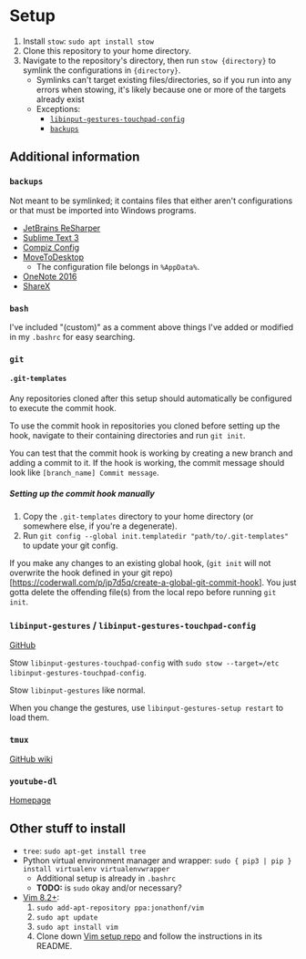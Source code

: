 # Setup

1. Install `stow`: `sudo apt install stow`
2. Clone this repository to your home directory.
3. Navigate to the repository's directory, then run `stow {directory}` to
    symlink the configurations in `{directory}`.
    - Symlinks can't target existing files/directories, so if you run into any
        errors when stowing, it's likely because one or more of the targets
        already exist
    - Exceptions:
        - [`libinput-gestures-touchpad-config`](#libinput-gestures--libinput-gestures-touchpad-config)
        - [`backups`](#backups)

## Additional information

### `backups`

Not meant to be symlinked; it contains files that either aren't configurations
or that must be imported into Windows programs.

- [JetBrains ReSharper](https://account.jetbrains.com/licenses)
- [Sublime Text 3](https://www.sublimetext.com/3)
- [Compiz Config](https://packages.ubuntu.com/search?keywords=compizconfig-settings-manager)
- [MoveToDesktop](https://github.com/Eun/MoveToDesktop/releases)
    - The configuration file belongs in `%AppData%`.
- [OneNote 2016](https://www.onenote.com/download)
- [ShareX](https://getsharex.com/downloads/)

### `bash`

I've included "(custom)" as a comment above things I've added or modified in my
`.bashrc` for easy searching.

### `git`

#### `.git-templates`

Any repositories cloned after this setup should automatically be configured to
execute the commit hook.

To use the commit hook in repositories you cloned before setting up the hook,
navigate to their containing directories and run `git init`.

You can test that the commit hook is working by creating a new branch and
adding a commit to it. If the hook is working, the commit message should look
like `[branch_name] Commit message`.

##### Setting up the commit hook manually

1. Copy the `.git-templates` directory to your home directory (or somewhere
    else, if you're a degenerate).
2. Run `git config --global init.templatedir "path/to/.git-templates"` to update
    your git config.

If you make any changes to an existing global hook, (`git init` will not
overwrite the hook defined in your git repo)[https://coderwall.com/p/jp7d5q/create-a-global-git-commit-hook].
You just gotta delete the offending file(s) from the local repo before
running `git init`.

### `libinput-gestures` / `libinput-gestures-touchpad-config`

[GitHub](https://github.com/bulletmark/libinput-gestures)

Stow `libinput-gestures-touchpad-config` with
`sudo stow --target=/etc libinput-gestures-touchpad-config`.

Stow `libinput-gestures` like normal.

When you change the gestures, use `libinput-gestures-setup restart` to load them.

### `tmux`

[GitHub wiki](https://github.com/tmux/tmux/wiki)

### `youtube-dl`

[Homepage](https://ytdl-org.github.io/youtube-dl/index.html)

## Other stuff to install

- `tree`: `sudo apt-get install tree`
- Python virtual environment manager and wrapper:
    `sudo { pip3 | pip } install virtualenv virtualenvwrapper`
    - Additional setup is already in `.bashrc`
    - **TODO:** is `sudo` okay and/or necessary?
- [Vim 8.2+](https://tipsonubuntu.com/2016/09/13/vim-8-0-released-install-ubuntu-16-04/):
    1. `sudo add-apt-repository ppa:jonathonf/vim`
    2. `sudo apt update`
    3. `sudo apt install vim`
    4. Clone down [Vim setup repo](https://bitbucket.org/ChloeH/vim-setup/src/master/)
        and follow the instructions in its README.
